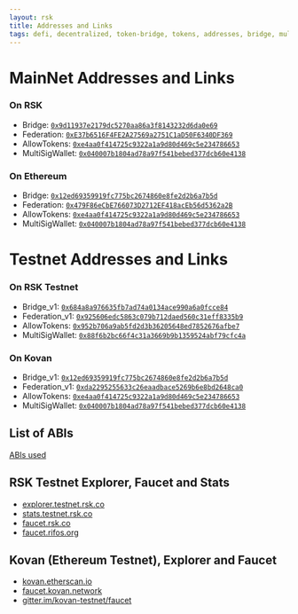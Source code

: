 ```yaml
---
layout: rsk
title: Addresses and Links
tags: defi, decentralized, token-bridge, tokens, addresses, bridge, multisig, federation, powpeg, quick-start, guides, tutorial, testnet, faucet, networks, dapps, tools, rsk, ethereum, smart-contracts, install, get-started, how-to, mainnet, sidechain, contracts, wallets
---
```


# MainNet Addresses and Links

### On RSK

  - Bridge: [`0x9d11937e2179dc5270aa86a3f8143232d6da0e69`](https://blockscout.com/rsk/mainnet/address/0x9d11937E2179dC5270Aa86A3f8143232D6DA0E69)
  - Federation: [`0xE37b6516F4FE2A27569a2751C1aD50F6340DF369`](https://blockscout.com/rsk/mainnet/address/0xE37b6516F4FE2A27569a2751C1aD50F6340DF369/transactions)
  - AllowTokens: [`0xe4aa0f414725c9322a1a9d80d469c5e234786653`](https://blockscout.com/rsk/mainnet/address/0xe4aa0f414725c9322a1a9d80d469c5E234786653)
  - MultiSigWallet: [`0x040007b1804ad78a97f541bebed377dcb60e4138`](https://blockscout.com/rsk/mainnet/address/0x040007b1804aD78A97f541bEBED377dcb60E4138)

### On Ethereum

  - Bridge: [`0x12ed69359919fc775bc2674860e8fe2d2b6a7b5d`](https://etherscan.io/address/0x12ed69359919fc775bc2674860e8fe2d2b6a7b5d)
  - Federation: [`0x479F86eCbE766073D2712EF418acEb56d5362a2B`](https://etherscan.io/address/0x479F86eCbE766073D2712EF418acEb56d5362a2B)
  - AllowTokens: [`0xe4aa0f414725c9322a1a9d80d469c5e234786653`](https://etherscan.io/address/0xe4aa0f414725c9322a1a9d80d469c5e234786653)
  - MultiSigWallet: [`0x040007b1804ad78a97f541bebed377dcb60e4138`](https://etherscan.io/address/0x040007b1804ad78a97f541bebed377dcb60e4138)

# Testnet Addresses and Links

### On RSK Testnet

  - Bridge_v1: [`0x684a8a976635fb7ad74a0134ace990a6a0fcce84`](https://explorer.testnet.rsk.co/address/0x684a8a976635fb7ad74a0134ace990a6a0fcce84)
  - Federation_v1: [`0x925606edc5863c079b712daed560c31eff8335b9`](https://explorer.testnet.rsk.co/address/0x925606edc5863c079b712daed560c31eff8335b9)
  - AllowTokens: [`0x952b706a9ab5fd2d3b36205648ed7852676afbe7`](https://explorer.testnet.rsk.co/address/0x952b706a9ab5fd2d3b36205648ed7852676afbe7)
  - MultiSigWallet: [`0x88f6b2bc66f4c31a3669b9b1359524abf79cfc4a`](https://explorer.testnet.rsk.co/address/0x88f6b2bc66f4c31a3669b9b1359524abf79cfc4a)


### On Kovan

  - Bridge_v1: [`0x12ed69359919fc775bc2674860e8fe2d2b6a7b5d`](https://kovan.etherscan.io/address/0x12ed69359919fc775bc2674860e8fe2d2b6a7b5d)
  - Federation_v1: [`0xda2295255633c26eaadbace5269b6e8bd2648ca0`](https://kovan.etherscan.io/address/0xda2295255633c26eaadbace5269b6e8bd2648ca0)
  - AllowTokens: [`0xe4aa0f414725c9322a1a9d80d469c5e234786653`](https://kovan.etherscan.io/address/0xe4aa0f414725c9322a1a9d80d469c5e234786653)
  - MultiSigWallet: [`0x040007b1804ad78a97f541bebed377dcb60e4138`](https://kovan.etherscan.io/address/0x040007b1804ad78a97f541bebed377dcb60e4138)

## List of ABIs

[ABIs used](https://github.com/rsksmart/tokenbridge/tree/master/abis)

## RSK Testnet Explorer, Faucet and Stats
- [explorer.testnet.rsk.co](https://explorer.testnet.rsk.co/)
- [stats.testnet.rsk.co](https://stats.testnet.rsk.co/)
- [faucet.rsk.co](https://faucet.rsk.co/)
- [faucet.rifos.org](https://faucet.rifos.org/)

## Kovan (Ethereum Testnet), Explorer and Faucet

- [kovan.etherscan.io](https://kovan.etherscan.io/)
- [faucet.kovan.network](https://faucet.kovan.network/)
- [gitter.im/kovan-testnet/faucet](https://gitter.im/kovan-testnet/faucet)
